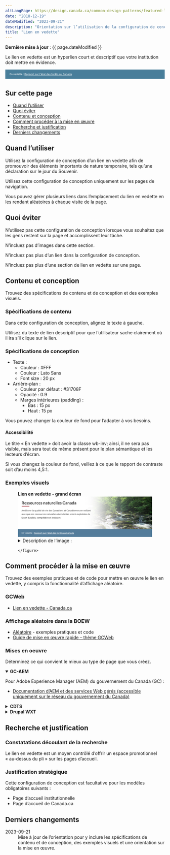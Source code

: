 ```yaml
---
altLangPage: https://design.canada.ca/common-design-patterns/featured-link.html
date: "2018-12-19"
dateModified: "2023-09-21"
description: "Orientation sur l’utilisation de la configuration de conception d’un lien en vedette sur Canada.ca."
title: "Lien en vedette"
---
```

<p><strong>Dernière mise à jour</strong>&nbsp;: {{ page.dateModified }}</p>
<p>Le lien en vedette est un hyperlien court et descriptif que votre institution doit mettre en évidence.</p>
<div class="pattern-demo mrgn-tp-lg mrgn-bttm-xl"><img src="/images/featured-link-generic-fr.png" class="img-responsive" alt="" /></div>
<section>
  <h2>Sur cette page</h2>
  <ul>
    <li><a href="#utiliser">Quand l’utiliser</a></li>
    <li><a href="#eviter">Quoi éviter</a></li>
    <li><a href="#contenu">Contenu et conception</a></li>
    <li><a href="#œuvre">Comment procéder à la mise en œuvre</a></li>
    <li><a href="#recherche">Recherche et justification</a></li>
    <li><a href="#changements">Derniers changements</a></li>
  </ul>
</section>
<section id="utiliser">
  <h2>Quand l’utiliser</h2>
  <p>Utilisez la configuration de conception d’un lien en vedette afin de promouvoir des éléments importants de nature temporaire, tels qu’une déclaration sur le jour du Souvenir.</p>
  <p>Utilisez cette configuration de conception uniquement sur les pages de navigation.</p>
  <p>Vous pouvez gérer plusieurs liens dans l’emplacement du lien en vedette en les rendant aléatoires à chaque visite de la page.</p>
</section>
<section id="eviter">
  <h2>Quoi éviter</h2>
  <p>N’utilisez pas cette configuration de conception lorsque vous souhaitez que les gens restent sur la page et accomplissent leur tâche.</p>
  <p>N’incluez pas d’images dans cette section.</p>
  <p>N’incluez pas plus d’un lien dans la configuration de conception.</p>
  <p>N’incluez pas plus d’une section de lien en vedette sur une page.</p>
</section>
<section id="contenu">
  <h2>Contenu et conception</h2>
  <p>Trouvez des spécifications de contenu et de conception et des exemples visuels.</p>
  <h3>Spécifications de contenu</h3>
  <p>Dans cette configuration de conception, alignez le texte à gauche.</p>
  <p>Utilisez du texte de lien descriptif pour que l’utilisateur sache clairement où il ira s’il clique sur le lien.</p>
  <h3>Spécifications de conception</h3>
  <ul>
    <li> Texte&nbsp;:
      <ul>
        <li>Couleur&nbsp;: #FFF</li>
        <li>Couleur&nbsp;: Lato Sans</li>
        <li>Font size&nbsp;: 20&nbsp;px</li>
      </ul>
    </li>
    <li> Arrière-plan&nbsp;:
      <ul>
        <li>Couleur par défaut&nbsp;: #31708F</li>
        <li>Opacité&nbsp;: 0.9</li>
        <li>Marges intérieures (padding)&nbsp;:
          <ul>
            <li>Bas&nbsp;: 15&nbsp;px</li>
            <li>Haut&nbsp;: 15&nbsp;px</li>
          </ul>
        </li>
      </ul>
    </li>
  </ul>
  <p>Vous pouvez changer la couleur de fond pour l’adapter à vos besoins.</p>
  <h4>Accessibilité</h4>
  <p>Le titre &laquo;&nbsp;En vedette&nbsp;&raquo; doit avoir la classe wb-inv; ainsi, il ne sera pas visible, mais sera tout de même présent pour le plan sémantique et les lecteurs d’écran.</p>
  <p>Si vous changez la couleur de fond, veillez à ce que le rapport de contraste soit d’au moins 4,5:1.</p>
  <h3>Exemples visuels</h3>
  <div class="pattern-demo mrgn-tp-md mrgn-bttm-md">
    <figure class="mrgn-tp-md mrgn-bttm-lg">
      <figcaption><b>Lien en vedette - grand écran</b></figcaption>
      <img src="/images/feature-link-fr.png" class="img-responsive" alt="Lien en vedette pour les grands écrans. Version texte ci-dessous&nbsp;:" />
      <details>
        <summary class="wb-toggle" data-toggle='{"print":"on"}'>Description de l’image&nbsp;:</summary>
        <p>Un lien en vedette est affiché dans une bande bleue qui s’étend sur toute la longueur de l’écran. Au-dessus du lien en vedette figure le nom du ministère (Ressources naturelles Canada), suivi d’une brève description du ministère. Sous le lien en vedette se trouve le titre En demande suivi de trois liens.</p>
      </details>

    </figure>
  </div>
</section>
<section id="œuvre">
  <h2>Comment procéder à la mise en œuvre</h2>
  <p>Trouvez des exemples pratiques et de code pour mettre en œuvre le lien en vedette, y compris la fonctionnalité d’affichage aléatoire.</p>
  <h3>GCWeb</h3>
  <ul>
    <li><a href="https://wet-boew.github.io/GCWeb/components/gc-featured-link/gc-featured-link-fr.html">Lien en vedette - Canada.ca</a></li>
  </ul>
  <h3>Affichage aléatoire dans la BOEW</h3>
  <ul>
    <li><a href="https://wet-boew.github.io/v4.0-ci/demos/wb-randomize/wb-randomize-en.html">Aléatoire</a> - exemples pratiques et code</li>
    <li><a href="https://wet-boew.github.io/GCWeb/docs/implementing-fr.html">Guide de mise en œuvre rapide – thème GCWeb</a></li>
  </ul>
  <h3>Mises en oeuvre</h3>
  <p>Déterminez ce qui convient le mieux au type de page que vous créez.</p>
  <div class="row">
    <div class="col-md-8">
      <div class="wb-tabs mrgn-tp-lg">
        <div class="tabpanels">
          <details id="004" open="open">
            <summary><strong>GC-AEM</strong></summary>
            <p class="mrgn-tp-lg">Pour Adobe Experience Manager (AEM) du gouvernement du Canada (GC)&nbsp;:</p>
            <ul>
              <li><a href="https://www.gcpedia.gc.ca/wiki/Documentation_d%27AEM_sp%C3%A9cifique_au_GC_6.5">Documentation d’AEM et des services Web gérés (accessible uniquement sur le réseau du gouvernement du Canada)</a></li>
            </ul>
          </details>
          <details id="005">
            <summary><strong>CDTS</strong></summary>
            <p class="mrgn-tp-lg">Pour la Solution de gabarits à déploiement centralisé (SGDC)&nbsp;:</p>
            <ul>
              <li><a href="https://cenw-wscoe.github.io/sgdc-cdts/docs/index-fr.html">Documentation de la SGDC</a></li>
            </ul>
          </details>
          <details id="006">
            <summary><strong>Drupal WXT</strong></summary>
            <p class="mrgn-tp-lg">Pour Drupal WXT&nbsp;:</p>
            <ul>
              <li><a href="https://drupalwxt.github.io/en/">Documentation de Drupal WxT (en anglais seulement)</a></li>
            </ul>
          </details>
        </div>
      </div>
    </div>
  </div>
</section>
<section id="recherche">
  <h2>Recherche et justification</h2>
  <h3>Constatations découlant de la recherche</h3>
  <p>Le lien en vedette est un moyen contrôlé d’offrir un espace promotionnel &laquo;&nbsp;au-dessus du pli&nbsp;&raquo; sur les pages d’accueil.</p>
  <h3>Justification stratégique</h3>
  <p>Cette configuration de conception est facultative pour les modèles obligatoires suivants&nbsp;:</p>
  <ul>
    <li>Page d’accueil institutionnelle</li>
    <li>Page d’accueil de Canada.ca</li>
  </ul>
</section>
<section id="changements">
  <h2>Derniers changements</h2>
  <dl class="dl-horizontal">
    <dt>
      <time datetime="2023-09-21" class="link-muted">2023-09-21</time>
    </dt>
    <dd>Mise à jour de l’orientation pour y inclure les spécifications de contenu et de conception, des exemples visuels et une orientation sur la mise en œuvre.</dd>
  </dl>
</section>

